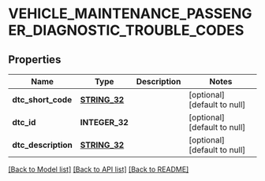 # VEHICLE_MAINTENANCE_PASSENGER_DIAGNOSTIC_TROUBLE_CODES

## Properties
Name | Type | Description | Notes
------------ | ------------- | ------------- | -------------
**dtc_short_code** | [**STRING_32**](STRING_32.md) |  | [optional] [default to null]
**dtc_id** | **INTEGER_32** |  | [optional] [default to null]
**dtc_description** | [**STRING_32**](STRING_32.md) |  | [optional] [default to null]

[[Back to Model list]](../README.md#documentation-for-models) [[Back to API list]](../README.md#documentation-for-api-endpoints) [[Back to README]](../README.md)


